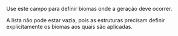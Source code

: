 Use este campo para definir biomas onde a geração deve ocorrer.

A lista não pode estar vazia, pois as estruturas precisam definir explicitamente os biomas aos quais são aplicadas.
